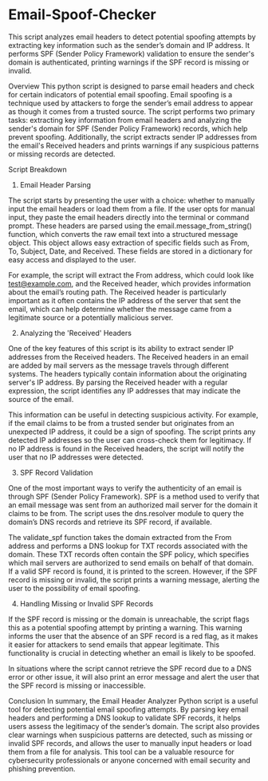 # Email-Spoof-Checker
This script analyzes email headers to detect potential spoofing attempts by extracting key information such as the sender’s domain and IP address. It performs SPF (Sender Policy Framework) validation to ensure the sender's domain is authenticated, printing warnings if the SPF record is missing or invalid.

Overview
This python script is designed to parse email headers and check for certain indicators of potential email spoofing. Email spoofing is a technique used by attackers to forge the sender’s email address to appear as though it comes from a trusted source. The script performs two primary tasks: extracting key information from email headers and analyzing the sender's domain for SPF (Sender Policy Framework) records, which help prevent spoofing. Additionally, the script extracts sender IP addresses from the email's Received headers and prints warnings if any suspicious patterns or missing records are detected.

Script Breakdown
1. Email Header Parsing

The script starts by presenting the user with a choice: whether to manually input the email headers or load them from a file. If the user opts for manual input, they paste the email headers directly into the terminal or command prompt. These headers are parsed using the email.message_from_string() function, which converts the raw email text into a structured message object. This object allows easy extraction of specific fields such as From, To, Subject, Date, and Received. These fields are stored in a dictionary for easy access and displayed to the user.

For example, the script will extract the From address, which could look like test@example.com, and the Received header, which provides information about the email’s routing path. The Received header is particularly important as it often contains the IP address of the server that sent the email, which can help determine whether the message came from a legitimate source or a potentially malicious server.

2. Analyzing the 'Received' Headers

One of the key features of this script is its ability to extract sender IP addresses from the Received headers. The Received headers in an email are added by mail servers as the message travels through different systems. The headers typically contain information about the originating server's IP address. By parsing the Received header with a regular expression, the script identifies any IP addresses that may indicate the source of the email.

This information can be useful in detecting suspicious activity. For example, if the email claims to be from a trusted sender but originates from an unexpected IP address, it could be a sign of spoofing. The script prints any detected IP addresses so the user can cross-check them for legitimacy. If no IP address is found in the Received headers, the script will notify the user that no IP addresses were detected.

3. SPF Record Validation

One of the most important ways to verify the authenticity of an email is through SPF (Sender Policy Framework). SPF is a method used to verify that an email message was sent from an authorized mail server for the domain it claims to be from. The script uses the dns.resolver module to query the domain’s DNS records and retrieve its SPF record, if available.

The validate_spf function takes the domain extracted from the From address and performs a DNS lookup for TXT records associated with the domain. These TXT records often contain the SPF policy, which specifies which mail servers are authorized to send emails on behalf of that domain. If a valid SPF record is found, it is printed to the screen. However, if the SPF record is missing or invalid, the script prints a warning message, alerting the user to the possibility of email spoofing.

4. Handling Missing or Invalid SPF Records

If the SPF record is missing or the domain is unreachable, the script flags this as a potential spoofing attempt by printing a warning. This warning informs the user that the absence of an SPF record is a red flag, as it makes it easier for attackers to send emails that appear legitimate. This functionality is crucial in detecting whether an email is likely to be spoofed.

In situations where the script cannot retrieve the SPF record due to a DNS error or other issue, it will also print an error message and alert the user that the SPF record is missing or inaccessible.

Conclusion
In summary, the Email Header Analyzer Python script is a useful tool for detecting potential email spoofing attempts. By parsing key email headers and performing a DNS lookup to validate SPF records, it helps users assess the legitimacy of the sender’s domain. The script also provides clear warnings when suspicious patterns are detected, such as missing or invalid SPF records, and allows the user to manually input headers or load them from a file for analysis. This tool can be a valuable resource for cybersecurity professionals or anyone concerned with email security and phishing prevention.
